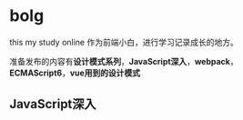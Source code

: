 # bolg
this my study online
作为前端小白，进行学习记录成长的地方。

准备发布的内容有**设计模式系列**，**JavaScript深入**，**webpack**，**ECMAScript6**，**vue用到的设计模式**
## JavaScript深入

## 
